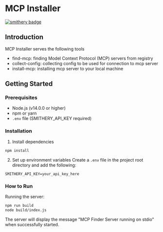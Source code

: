 # MCP Installer

[![smithery badge](https://smithery.ai/badge/@bbangjooo/mcp-finder-mcp-server)](https://smithery.ai/server/@bbangjooo/mcp-finder-mcp-server)

## Introduction

MCP Installer serves the following tools

- find-mcp: finding Model Context Protocol (MCP) servers from registry
- collect-config: collecting config to be used for connection to mcp server
- install-mcp: installing mcp server to your local machine

## Getting Started

### Prerequisites

- Node.js (v14.0.0 or higher)
- npm or yarn
- `.env` file (SMITHERY_API_KEY required)

### Installation

1. Install dependencies

```bash
npm install
```

2. Set up environment variables
   Create a `.env` file in the project root directory and add the following:

```
SMITHERY_API_KEY=your_api_key_here
```

### How to Run

Running the server:

```bash
npm run build
node build/index.js
```

The server will display the message "MCP Finder Server running on stdio" when successfully started.

